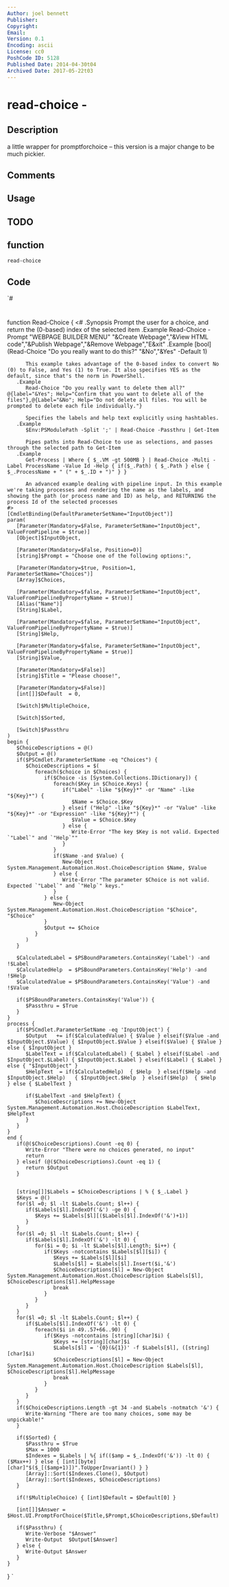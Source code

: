 ```yaml
---
Author: joel bennett
Publisher: 
Copyright: 
Email: 
Version: 0.1
Encoding: ascii
License: cc0
PoshCode ID: 5128
Published Date: 2014-04-30t04
Archived Date: 2017-05-22t03
---
```


# read-choice - 

## Description

a little wrapper for promptforchoice – this version is a major change to be much pickier.

## Comments



## Usage



## TODO



## function

`read-choice`

## Code

`#
 #
 
 function Read-Choice {
    <#
       .Synopsis
          Prompt the user for a choice, and return the (0-based) index of the selected item
       .Example
          Read-Choice -Prompt "WEBPAGE BUILDER MENU"  "&Create Webpage","&View HTML code","&Publish Webpage","&Remove Webpage","E&xit"
       .Example
          [bool](Read-Choice "Do you really want to do this?" "&No","&Yes" -Default 1)
         
          This example takes advantage of the 0-based index to convert No (0) to False, and Yes (1) to True. It also specifies YES as the default, since that's the norm in PowerShell.
       .Example
          Read-Choice "Do you really want to delete them all?" @{label="&Yes"; Help="Confirm that you want to delete all of the files"},@{Label="&No"; Help="Do not delete all files. You will be prompted to delete each file individually."}
         
          Specifies the labels and help text explicitly using hashtables.
       .Example
          $Env:PSModulePath -Split ';' | Read-Choice -Passthru | Get-Item
 
          Pipes paths into Read-Choice to use as selections, and passes through the selected path to Get-Item
       .Example
          Get-Process | Where { $_.VM -gt 500MB } | Read-Choice -Multi -Label ProcessName -Value Id -Help { if($_.Path) { $_.Path } else { $_.ProcessName + " (" + $_.ID + ")" } }
          
          An advanced example dealing with pipeline input. In this example we're taking processes and rendering the name as the labels, and showing the path (or process name and ID) as help, and RETURNING the process Id of the selected processes
    #>
    [CmdletBinding(DefaultParameterSetName="InputObject")]
    param(
       [Parameter(Mandatory=$False, ParameterSetName="InputObject", ValueFromPipeline = $true)]
       [Object]$InputObject,
 
       [Parameter(Mandatory=$False, Position=0)]
       [string]$Prompt = "Choose one of the following options:",
 
       [Parameter(Mandatory=$true, Position=1, ParameterSetName="Choices")]
       [Array]$Choices,  
 
       [Parameter(Mandatory=$false, ParameterSetName="InputObject", ValueFromPipelineByPropertyName = $true)]
       [Alias("Name")]
       [String]$Label,
 
       [Parameter(Mandatory=$false, ParameterSetName="InputObject", ValueFromPipelineByPropertyName = $true)]
       [String]$Help,
 
       [Parameter(Mandatory=$false, ParameterSetName="InputObject", ValueFromPipelineByPropertyName = $true)]
       [String]$Value,
 
       [Parameter(Mandatory=$False)]
       [string]$Title = "Please choose!",
 
       [Parameter(Mandatory=$False)]
       [int[]]$Default  = 0,
 
       [Switch]$MultipleChoice,
 
       [Switch]$Sorted,
 
       [Switch]$Passthru
    )
    begin { 
       $ChoiceDescriptions = @() 
       $Output = @()
       if($PSCmdlet.ParameterSetName -eq "Choices") {
          $ChoiceDescriptions = $(
             foreach($choice in $Choices) {
                if($Choice -is [System.Collections.IDictionary]) {
                   foreach($Key in $Choice.Keys) {
                      if("Label" -like "${Key}*" -or "Name" -like "${Key}*") { 
                         $Name = $Choice.$Key
                      } elseif ("Help" -like "${Key}*" -or "Value" -like "${Key}*" -or "Expression" -like "${Key}*") {
                         $Value = $Choice.$Key
                      } else {
                         Write-Error "The key $Key is not valid. Expected `"Label`" and `"Help`""
                      }
                   }
                   if($Name -and $Value) {
                      New-Object System.Management.Automation.Host.ChoiceDescription $Name, $Value
                   } else {
                      Write-Error "The parameter $Choice is not valid. Expected `"Label`" and `"Help`" keys."
                   }
                } else {
                   New-Object System.Management.Automation.Host.ChoiceDescription "$Choice", "$Choice"
                }
                $Output += $Choice
             }
          )
       }
       
       $CalculatedLabel = $PSBoundParameters.ContainsKey('Label') -and !$Label
       $CalculatedHelp  = $PSBoundParameters.ContainsKey('Help') -and !$Help
       $CalculatedValue = $PSBoundParameters.ContainsKey('Value') -and !$Value
 
       if($PSBoundParameters.ContainsKey('Value')) {
          $Passthru = $True
       }
    }
    process {
       if($PSCmdlet.ParameterSetName -eq 'InputObject') {
          $Output   += if($CalculatedValue) { $Value } elseif($Value -and $InputObject.$Value) { $InputObject.$Value } elseif($Value) { $Value } else { $InputObject }
          $LabelText = if($CalculatedLabel) { $Label } elseif($Label -and $InputObject.$Label) { $InputObject.$Label } elseif($Label) { $Label } else { "$InputObject" }
          $HelpText  = if($CalculatedHelp)  { $Help  } elseif($Help -and $InputObject.$Help)   { $InputObject.$Help  } elseif($Help)  { $Help  } else { $LabelText } 
 
          if($LabelText -and $HelpText) {
             $ChoiceDescriptions += New-Object System.Management.Automation.Host.ChoiceDescription $LabelText, $HelpText
          }
       }
    }
    end {
       if(@($ChoiceDescriptions).Count -eq 0) {
          Write-Error "There were no choices generated, no input"
          return
       } elseif (@($ChoiceDescriptions).Count -eq 1) {
          return $Output
       }
 
 
       [string[]]$Labels = $ChoiceDescriptions | % { $_.Label }
       $Keys = @()
       for($l =0; $l -lt $Labels.Count; $l++) {
          if($Labels[$l].IndexOf('&') -ge 0) {
             $Keys += $Labels[$l][($Labels[$l].IndexOf('&')+1)]
          }
       }
       for($l =0; $l -lt $Labels.Count; $l++) {
          if($Labels[$l].IndexOf('&') -lt 0) {
             for($i = 0; $i -lt $Labels[$l].Length; $i++) {
                if($Keys -notcontains $Labels[$l][$i]) {
                   $Keys += $Labels[$l][$i]
                   $Labels[$l] = $Labels[$l].Insert($i,'&')
                   $ChoiceDescriptions[$l] = New-Object System.Management.Automation.Host.ChoiceDescription $Labels[$l], $ChoiceDescriptions[$l].HelpMessage
                   break
                }
             }
          }
       }
       for($l =0; $l -lt $Labels.Count; $l++) {
          if($Labels[$l].IndexOf('&') -lt 0) {
             foreach($i in 49..57+66..90) {
                if($Keys -notcontains [string][char]$i) {
                   $Keys += [string][char]$i
                   $Labels[$l] = '{0}(&{1})' -f $Labels[$l], ([string][char]$i)
                   $ChoiceDescriptions[$l] = New-Object System.Management.Automation.Host.ChoiceDescription $Labels[$l], $ChoiceDescriptions[$l].HelpMessage
                   break
                }
             }
          }
       }
       if($ChoiceDescriptions.Length -gt 34 -and $Labels -notmatch '&') {
          Write-Warning "There are too many choices, some may be unpickable!"
       }
 
       if($Sorted) {
          $Passthru = $True
          $Max = 1000
          $Indexes = $Labels | %{ if(($amp = $_.IndexOf('&')) -lt 0) { ($Max++) } else { [int][byte][char]"$($_[($amp+1)])".ToUpperInvariant() } }
          [Array]::Sort($Indexes.Clone(), $Output)
          [Array]::Sort($Indexes, $ChoiceDescriptions)
       }
 
       if(!$MultipleChoice) { [int]$Default = $Default[0] }
 
       [int[]]$Answer = $Host.UI.PromptForChoice($Title,$Prompt,$ChoiceDescriptions,$Default)
 
       if($Passthru) {
          Write-Verbose "$Answer"
          Write-Output  $Output[$Answer]
       } else {
          Write-Output $Answer
       }
    }
 }
`

